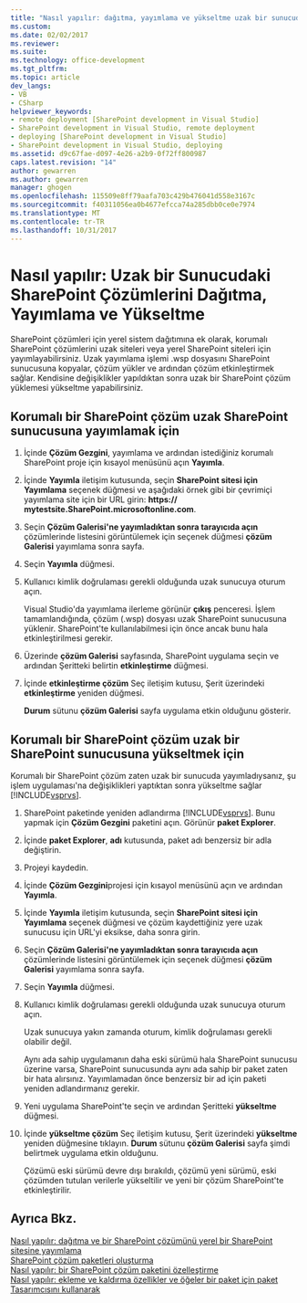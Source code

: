 ```yaml
---
title: "Nasıl yapılır: dağıtma, yayımlama ve yükseltme uzak bir sunucudaki SharePoint çözümlerini | Microsoft Docs"
ms.custom: 
ms.date: 02/02/2017
ms.reviewer: 
ms.suite: 
ms.technology: office-development
ms.tgt_pltfrm: 
ms.topic: article
dev_langs:
- VB
- CSharp
helpviewer_keywords:
- remote deployment [SharePoint development in Visual Studio]
- SharePoint development in Visual Studio, remote deployment
- deploying [SharePoint development in Visual Studio]
- SharePoint development in Visual Studio, deploying
ms.assetid: d9c67fae-d097-4e26-a2b9-0f72ff800987
caps.latest.revision: "14"
author: gewarren
ms.author: gewarren
manager: ghogen
ms.openlocfilehash: 115509e8ff79aafa703c429b476041d558e3167c
ms.sourcegitcommit: f40311056ea0b4677efcca74a285dbb0ce0e7974
ms.translationtype: MT
ms.contentlocale: tr-TR
ms.lasthandoff: 10/31/2017
---
```

# <a name="how-to-deploy-publish-and-upgrade-sharepoint-solutions-on-a-remote-server"></a>Nasıl yapılır: Uzak bir Sunucudaki SharePoint Çözümlerini Dağıtma, Yayımlama ve Yükseltme
  SharePoint çözümleri için yerel sistem dağıtımına ek olarak, korumalı SharePoint çözümlerini uzak siteleri veya yerel SharePoint siteleri için yayımlayabilirsiniz. Uzak yayımlama işlemi .wsp dosyasını SharePoint sunucusuna kopyalar, çözüm yükler ve ardından çözüm etkinleştirmek sağlar. Kendisine değişiklikler yapıldıktan sonra uzak bir SharePoint çözüm yüklemesi yükseltme yapabilirsiniz.  
  
## <a name="to-publish-a-sandboxed-sharepoint-solution-to-a-remote-sharepoint-server"></a>Korumalı bir SharePoint çözüm uzak SharePoint sunucusuna yayımlamak için  
  
1.  İçinde **Çözüm Gezgini**, yayımlama ve ardından istediğiniz korumalı SharePoint proje için kısayol menüsünü açın **Yayımla**.  
  
2.  İçinde **Yayımla** iletişim kutusunda, seçin **SharePoint sitesi için Yayımlama** seçenek düğmesi ve aşağıdaki örnek gibi bir çevrimiçi yayımlama site için bir URL girin: **https:// mytestsite.SharePoint.microsoftonline.com**.  
  
3.  Seçin **Çözüm Galerisi'ne yayımladıktan sonra tarayıcıda açın** çözümlerinde listesini görüntülemek için seçenek düğmesi **çözüm Galerisi** yayımlama sonra sayfa.  
  
4.  Seçin **Yayımla** düğmesi.  
  
5.  Kullanıcı kimlik doğrulaması gerekli olduğunda uzak sunucuya oturum açın.  
  
     Visual Studio'da yayımlama ilerleme görünür **çıkış** penceresi. İşlem tamamlandığında, çözüm (.wsp) dosyası uzak SharePoint sunucusuna yüklenir. SharePoint'te kullanılabilmesi için önce ancak bunu hala etkinleştirilmesi gerekir.  
  
6.  Üzerinde **çözüm Galerisi** sayfasında, SharePoint uygulama seçin ve ardından Şeritteki belirtin **etkinleştirme** düğmesi.  
  
7.  İçinde **etkinleştirme çözüm** Seç iletişim kutusu, Şerit üzerindeki **etkinleştirme** yeniden düğmesi.  
  
     **Durum** sütunu **çözüm Galerisi** sayfa uygulama etkin olduğunu gösterir.  
  
## <a name="to-upgrade-a-sandboxed-sharepoint-solution-on-a-remote-sharepoint-server"></a>Korumalı bir SharePoint çözüm uzak bir SharePoint sunucusuna yükseltmek için  
 Korumalı bir SharePoint çözüm zaten uzak bir sunucuda yayımladıysanız, şu işlem uygulaması'na değişiklikleri yaptıktan sonra yükseltme sağlar [!INCLUDE[vsprvs](../sharepoint/includes/vsprvs-md.md)].  
  
1.  SharePoint paketinde yeniden adlandırma [!INCLUDE[vsprvs](../sharepoint/includes/vsprvs-md.md)]. Bunu yapmak için **Çözüm Gezgini** paketini açın. Görünür **paket Explorer**.  
  
2.  İçinde **paket Explorer**, **adı** kutusunda, paket adı benzersiz bir adla değiştirin.  
  
3.  Projeyi kaydedin.  
  
4.  İçinde **Çözüm Gezgini**projesi için kısayol menüsünü açın ve ardından **Yayımla**.  
  
5.  İçinde **Yayımla** iletişim kutusunda, seçin **SharePoint sitesi için Yayımlama** seçenek düğmesi ve çözüm kaydettiğiniz yere uzak sunucusu için URL'yi eksikse, daha sonra girin.  
  
6.  Seçin **Çözüm Galerisi'ne yayımladıktan sonra tarayıcıda açın** çözümlerinde listesini görüntülemek için seçenek düğmesi **çözüm Galerisi** yayımlama sonra sayfa.  
  
7.  Seçin **Yayımla** düğmesi.  
  
8.  Kullanıcı kimlik doğrulaması gerekli olduğunda uzak sunucuya oturum açın.  
  
     Uzak sunucuya yakın zamanda oturum, kimlik doğrulaması gerekli olabilir değil.  
  
     Aynı ada sahip uygulamanın daha eski sürümü hala SharePoint sunucusu üzerine varsa, SharePoint sunucusunda aynı ada sahip bir paket zaten bir hata alırsınız. Yayımlamadan önce benzersiz bir ad için paketi yeniden adlandırmanız gerekir.  
  
9. Yeni uygulama SharePoint'te seçin ve ardından Şeritteki **yükseltme** düğmesi.  
  
10. İçinde **yükseltme çözüm** Seç iletişim kutusu, Şerit üzerindeki **yükseltme** yeniden düğmesine tıklayın. **Durum** sütunu **çözüm Galerisi** sayfa şimdi belirtmek uygulama etkin olduğunu.  
  
     Çözümü eski sürümü devre dışı bırakıldı, çözümü yeni sürümü, eski çözümden tutulan verilerle yükseltilir ve yeni bir çözüm SharePoint'te etkinleştirilir.  
  
## <a name="see-also"></a>Ayrıca Bkz.  
 [Nasıl yapılır: dağıtma ve bir SharePoint çözümünü yerel bir SharePoint sitesine yayımlama](../sharepoint/how-to-deploy-and-publish-a-sharepoint-solution-to-a-local-sharepoint-site.md)   
 [SharePoint çözüm paketleri oluşturma](../sharepoint/creating-sharepoint-solution-packages.md)   
 [Nasıl yapılır: bir SharePoint çözüm paketini özelleştirme](../sharepoint/how-to-customize-a-sharepoint-solution-package.md)   
 [Nasıl yapılır: ekleme ve kaldırma özellikler ve öğeler bir paket için paket Tasarımcısını kullanarak](../sharepoint/how-to-add-and-remove-features-and-items-to-a-package-by-using-the-package-designer.md)  
  
  